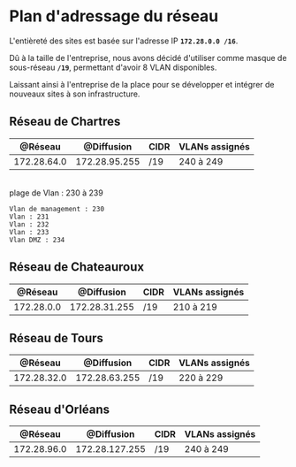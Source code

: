 # **Plan d'adressage du réseau**

L'entièreté des sites est basée sur l'adresse IP **`172.28.0.0 /16`**. 

Dû à la taille de l'entreprise, nous avons décidé d'utiliser comme masque de sous-réseau **`/19`**, permettant d'avoir 8 VLAN disponibles. 

Laissant ainsi à l'entreprise de la place pour se développer et intégrer de nouveaux sites à son infrastructure.


## **Réseau de Chartres**

| @Réseau | @Diffusion | CIDR |  VLANs assignés |
|----------|--------|----------------|----------------------|
|172.28.64.0 | 172.28.95.255 | /19 | 240 à 249 |

</br>
plage de Vlan : 230 à 239

    Vlan de management : 230
    Vlan : 231
    Vlan : 232
    Vlan : 233
    Vlan DMZ : 234

## **Réseau de Chateauroux**

| @Réseau | @Diffusion | CIDR |  VLANs assignés |
|----------|--------|----------------|----------------------|
|172.28.0.0 | 172.28.31.255 | /19 | 210 à 219 |

## **Réseau de Tours**

| @Réseau | @Diffusion | CIDR |  VLANs assignés |
|----------|--------|----------------|----------------------|
|172.28.32.0 | 172.28.63.255 | /19 | 220 à 229 |

## **Réseau d'Orléans**

| @Réseau | @Diffusion | CIDR |  VLANs assignés |
|----------|--------|----------------|----------------------|
|172.28.96.0 | 172.28.127.255 | /19 | 240 à 249 |